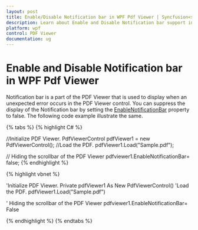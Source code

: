 ```yaml
---
layout: post
title: Enable/Disable Notification bar in WPF Pdf Viewer | Syncfusion<sup>&reg;</sup>;
description: Learn about Enable and Disable Notification bar support in Syncfusion<sup>&reg;</sup>; WPF Pdf Viewer control and more.
platform: wpf
control: PDF Viewer
documentation: ug
---
```


# Enable and Disable Notification bar in WPF Pdf Viewer

Notification bar is a part of the PDF Viewer that is used to display when an unexpected error occurs in the PDF Viewer control. You can suppress the display of the Notification bar by setting the [EnableNotificationBar](https://help.syncfusion.com/cr/wpf/Syncfusion.Windows.PdfViewer.PdfViewerControl.html#Syncfusion_Windows_PdfViewer_PdfViewerControl_EnableNotificationBar) property to false. The following code example illustrate the same.

{% tabs %}
{% highlight C# %}

//Initialize PDF Viewer.
PdfViewerControl pdfViewer1 = new PdfViewerControl();
//Load the PDF.
pdfViewer1.Load("Sample.pdf");

// Hiding the scrollbar of the PDF Viewer
pdfviewer1.EnableNotificationBar= false;
{% endhighlight %}


{% highlight vbnet %}

'Initialize PDF Viewer.
Private pdfViewer1 As New PdfViewerControl()
'Load the PDF.
pdfViewer1.Load("Sample.pdf")

' Hiding the scrollbar of the PDF Viewer
pdfviewer1.EnableNotificationBar= False

{% endhighlight %}
{% endtabs %}
